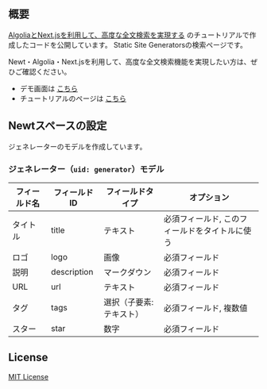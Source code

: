 ## 概要

[AlgoliaとNext.jsを利用して、高度な全文検索を実現する](https://www.newt.so/docs/tutorials/search-by-algolia) のチュートリアルで作成したコードを公開しています。
Static Site Generatorsの検索ページです。

Newt・Algolia・Next.jsを利用して、高度な全文検索機能を実現したい方は、ぜひご確認ください。

- デモ画面は [こちら](https://newt-algolia-nextjs.vercel.app/)
- チュートリアルのページは [こちら](https://www.newt.so/docs/tutorials/search-by-algolia)

## Newtスペースの設定

ジェネレーターのモデルを作成しています。

### ジェネレーター（`uid: generator`）モデル

| フィールド名 | フィールドID | フィールドタイプ | オプション |
| --- | --- | --- | --- |
| タイトル | title | テキスト | 必須フィールド, このフィールドをタイトルに使う |
| ロゴ | logo | 画像 | 必須フィールド |
| 説明 | description | マークダウン | 必須フィールド |
| URL | url | テキスト | 必須フィールド |
| タグ | tags | 選択（子要素: テキスト） | 必須フィールド, 複数値 |
| スター | star | 数字 | 必須フィールド |

## License

[MIT License](https://github.com/Newt-Inc/newt-algolia-nextjs/blob/main/LICENSE)

